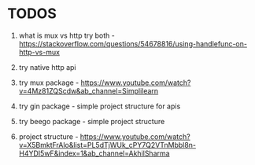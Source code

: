 # TODOS

1. what is mux vs http 
    try both - https://stackoverflow.com/questions/54678816/using-handlefunc-on-http-vs-mux

2. try native http api
3. try mux package - https://www.youtube.com/watch?v=4Mz81ZQScdw&ab_channel=Simplilearn
4. try gin package - simple project structure for apis 
5. try beego package - simple  project structure
6. project structure - https://www.youtube.com/watch?v=X5BmktFrAlo&list=PL5dTjWUk_cPY7Q2VTnMbbl8n-H4YDI5wF&index=1&ab_channel=AkhilSharma
